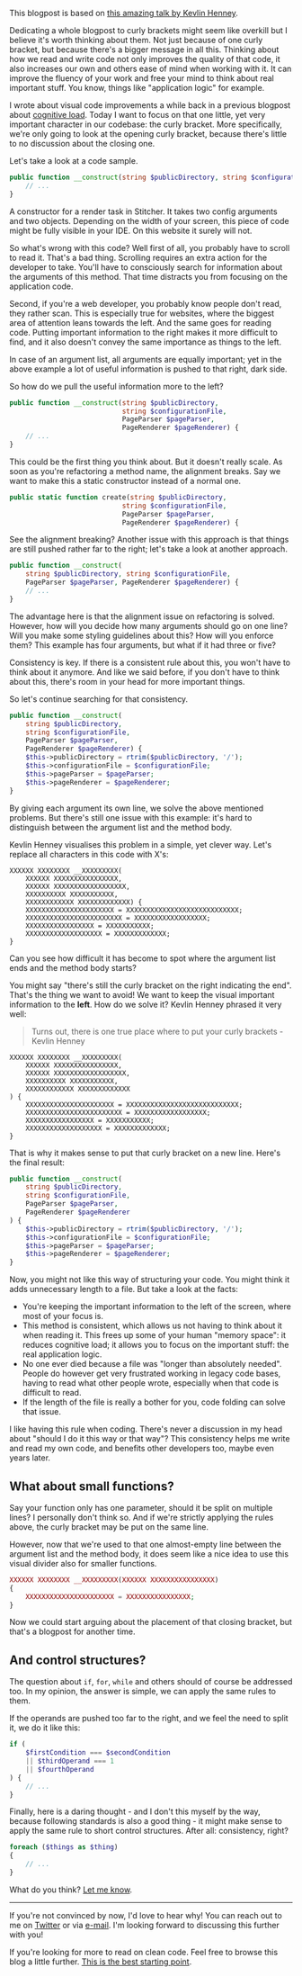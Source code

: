 This blogpost is based on [this amazing talk by Kevlin Henney](*https://www.youtube.com/watch?v=ZsHMHukIlJY).

Dedicating a whole blogpost to curly brackets might seem like overkill 
but I believe it's worth thinking about them.
Not just because of one curly bracket, but because there's a bigger message in all this. 
Thinking about how we read and write code not only improves the quality of that code,
it also increases our own and others ease of mind when working with it.
It can improve the fluency of your work and free your mind to think about real important stuff.
You know, things like "application logic" for example.

I wrote about visual code improvements a while back in a previous blogpost about [cognitive load](*/blog/a-programmers-cognitive-load).
Today I want to focus on that one little, yet very important character in our codebase: the curly bracket. 
More specifically, we're only going to look at the opening curly bracket, 
because there's little to no discussion about the closing one.

Let's take a look at a code sample.

```php
public function __construct(string $publicDirectory, string $configurationFile, PageParser $pageParser, PageRenderer $pageRenderer) {
    // ...
}
```

A constructor for a render task in Stitcher. It takes two config arguments and two objects.
Depending on the width of your screen, this piece of code might be fully visible in your IDE. 
On this website it surely will not. 

So what's wrong with this code?
Well first of all, you probably have to scroll to read it. That's a bad thing. 
Scrolling requires an extra action for the developer to take. 
You'll have to consciously search for information about the arguments of this method.
That time distracts you from focusing on the application code. 

Second, if you're a web developer, you probably know people don't read, they rather scan.
This is especially true for websites, where the biggest area of attention leans towards the left.
And the same goes for reading code.
Putting important information to the right makes it more difficult to find,
and it also doesn't convey the same importance as things to the left.

In case of an argument list, all arguments are equally important;
yet in the above example a lot of useful information is pushed to that right, dark side.

So how do we pull the useful information more to the left?

```php
public function __construct(string $publicDirectory, 
                            string $configurationFile, 
                            PageParser $pageParser, 
                            PageRenderer $pageRenderer) {
    // ...
}
```

This could be the first thing you think about. But it doesn't really scale.
As soon as you're refactoring a method name, the alignment breaks. 
Say we want to make this a static constructor instead of a normal one.

```php
public static function create(string $publicDirectory, 
                            string $configurationFile, 
                            PageParser $pageParser, 
                            PageRenderer $pageRenderer) {
```

See the alignment breaking? 
Another issue with this approach is that things are still pushed rather far to the right;
let's take a look at another approach.

```php
public function __construct(
    string $publicDirectory, string $configurationFile, 
    PageParser $pageParser, PageRenderer $pageRenderer) {
    // ...
}
```

The advantage here is that the alignment issue on refactoring is solved.
However, how will you decide how many arguments should go on one line? 
Will you make some styling guidelines about this? 
How will you enforce them?
This example has four arguments, but what if it had three or five?  

Consistency is key. If there is a consistent rule about this, you won't have to think about it anymore.
And like we said before, if you don't have to think about this, there's room in your head for more important things.

So let's continue searching for that consistency.

```php
public function __construct(
    string $publicDirectory, 
    string $configurationFile, 
    PageParser $pageParser, 
    PageRenderer $pageRenderer) {
    $this->publicDirectory = rtrim($publicDirectory, '/');
    $this->configurationFile = $configurationFile;
    $this->pageParser = $pageParser;
    $this->pageRenderer = $pageRenderer;
}
```

By giving each argument its own line, we solve the above mentioned problems. 
But there's still one issue with this example: 
it's hard to distinguish between the argument list and the method body.

Kevlin Henney visualises this problem in a simple, yet clever way. 
Let's replace all characters in this code with X's:

```text
XXXXXX XXXXXXXX __XXXXXXXXX(
    XXXXXX XXXXXXXXXXXXXXXX, 
    XXXXXX XXXXXXXXXXXXXXXXXX, 
    XXXXXXXXXX XXXXXXXXXXX, 
    XXXXXXXXXXXX XXXXXXXXXXXXX) {
    XXXXXXXXXXXXXXXXXXXXXX = XXXXXXXXXXXXXXXXXXXXXXXXXXXX;
    XXXXXXXXXXXXXXXXXXXXXXXX = XXXXXXXXXXXXXXXXXX;
    XXXXXXXXXXXXXXXXX = XXXXXXXXXXX;
    XXXXXXXXXXXXXXXXXXX = XXXXXXXXXXXXX;
}
```

Can you see how difficult it has become to spot where the argument list ends 
and the method body starts?

You might say "there's still the curly bracket on the right indicating the end".
That's the thing we want to avoid! We want to keep the visual important information to the **left**.
How do we solve it? Kevlin Henney phrased it very well:

> Turns out, there is one true place where to put your curly brackets - Kevlin Henney

```text
XXXXXX XXXXXXXX __XXXXXXXXX(
    XXXXXX XXXXXXXXXXXXXXXX, 
    XXXXXX XXXXXXXXXXXXXXXXXX, 
    XXXXXXXXXX XXXXXXXXXXX, 
    XXXXXXXXXXXX XXXXXXXXXXXXX
) {
    XXXXXXXXXXXXXXXXXXXXXX = XXXXXXXXXXXXXXXXXXXXXXXXXXXX;
    XXXXXXXXXXXXXXXXXXXXXXXX = XXXXXXXXXXXXXXXXXX;
    XXXXXXXXXXXXXXXXX = XXXXXXXXXXX;
    XXXXXXXXXXXXXXXXXXX = XXXXXXXXXXXXX;
}
```

That is why it makes sense to put that curly bracket on a new line. 
Here's the final result:

```php
public function __construct(
    string $publicDirectory, 
    string $configurationFile, 
    PageParser $pageParser, 
    PageRenderer $pageRenderer
) {
    $this->publicDirectory = rtrim($publicDirectory, '/');
    $this->configurationFile = $configurationFile;
    $this->pageParser = $pageParser;
    $this->pageRenderer = $pageRenderer;
}
```

Now, you might not like this way of structuring your code. 
You might think it adds unnecessary length to a file.
But take a look at the facts:

- You're keeping the important information to the left of the screen, where most of your focus is.
- This method is consistent, which allows us not having to think about it when reading it.
This frees up some of your human "memory space": it reduces cognitive load;
it allows you to focus on the important stuff: the real application logic.
- No one ever died because a file was "longer than absolutely needed". 
People do however get very frustrated working in legacy code bases, 
having to read what other people wrote, especially when that code is difficult to read.
- If the length of the file is really a bother for you, code folding can solve that issue.

I like having this rule when coding. 
There's never a discussion in my head about "should I do it this way or that way"?
This consistency helps me write and read my own code, and benefits other developers too, maybe even years later.

## What about small functions?

Say your function only has one parameter, should it be split on multiple lines?
I personally don't think so. And if we're strictly applying the rules above, 
the curly bracket may be put on the same line.

However, now that we're used to that one almost-empty line between the argument list and the method body,
it does seem like a nice idea to use this visual divider also for smaller functions.

```php
XXXXXX XXXXXXXX __XXXXXXXXX(XXXXXX XXXXXXXXXXXXXXXX) 
{
    XXXXXXXXXXXXXXXXXXXXXX = XXXXXXXXXXXXXXXX;
}
``` 

Now we could start arguing about the placement of that closing bracket, 
but that's a blogpost for another time. 

## And control structures?

The question about `if`, `for`, `while` and others should of course be addressed too.
In my opinion, the answer is simple, we can apply the same rules to them.

If the operands are pushed too far to the right, and we feel the need to split it, we do it like this:

```php
if (
    $firstCondition === $secondCondition
    || $thirdOperand === 1
    || $fourthOperand
) {
    // ...
}
```

Finally, here is a daring thought - and I don't this myself by the way, 
because following standards is also a good thing -
it might make sense to apply the same rule to short control structures.
After all: consistency, right?

```php
foreach ($things as $thing)
{
    // ...
}
```

What do you think? [Let me know]((*https://twitter.com/brendt_gd)).

---

If you're not convinced by now, I'd love to hear why!
You can reach out to me on [Twitter](*https://twitter.com/brendt_gd) or via [e-mail](mailto:brendt@stitcher.io).
I'm looking forward to discussing this further with you!

If you're looking for more to read on clean code. 
Feel free to browse this blog a little further. 
[This is the best starting point](*/blog/a-programmers-cognitive-load).   
